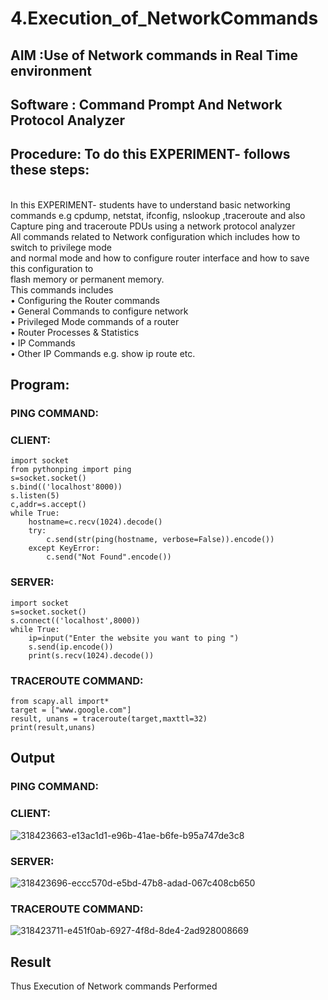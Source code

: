 # 4.Execution_of_NetworkCommands
## AIM :Use of Network commands in Real Time environment
## Software : Command Prompt And Network Protocol Analyzer
## Procedure: To do this EXPERIMENT- follows these steps:
<BR>
In this EXPERIMENT- students have to understand basic networking commands e.g cpdump, netstat, ifconfig, nslookup ,traceroute and also Capture ping and traceroute PDUs using a network protocol analyzer 
<BR>
All commands related to Network configuration which includes how to switch to privilege mode
<BR>
and normal mode and how to configure router interface and how to save this configuration to
<BR>
flash memory or permanent memory.
<BR>
This commands includes
<BR>
• Configuring the Router commands
<BR>
• General Commands to configure network
<BR>
• Privileged Mode commands of a router 
<BR>
• Router Processes & Statistics
<BR>
• IP Commands
<BR>
• Other IP Commands e.g. show ip route etc.
<BR>

##  Program:
### PING COMMAND:
### CLIENT:
```
import socket 
from pythonping import ping 
s=socket.socket() 
s.bind(('localhost'8000)) 
s.listen(5) 
c,addr=s.accept() 
while True: 
    hostname=c.recv(1024).decode() 
    try: 
        c.send(str(ping(hostname, verbose=False)).encode()) 
    except KeyError: 
        c.send("Not Found".encode())
```
### SERVER:
```
import socket 
s=socket.socket() 
s.connect(('localhost',8000)) 
while True: 
    ip=input("Enter the website you want to ping ") 
    s.send(ip.encode()) 
    print(s.recv(1024).decode())
```
### TRACEROUTE COMMAND:
```
from scapy.all import* 
target = ["www.google.com"] 
result, unans = traceroute(target,maxttl=32) 
print(result,unans)
```
## Output
### PING COMMAND:
### CLIENT:
![318423663-e13ac1d1-e96b-41ae-b6fe-b95a747de3c8](https://github.com/Kowsalyasathya/4.Execution_of_NetworkCommends/assets/118671457/68f27e6f-8909-4555-a53a-21b9857feceb)
### SERVER:
![318423696-eccc570d-e5bd-47b8-adad-067c408cb650](https://github.com/Kowsalyasathya/4.Execution_of_NetworkCommends/assets/118671457/e3305f1e-1989-4ed0-879e-1eeb862dc706)
### TRACEROUTE COMMAND:
![318423711-e451f0ab-6927-4f8d-8de4-2ad928008669](https://github.com/Kowsalyasathya/4.Execution_of_NetworkCommends/assets/118671457/ec0d6430-8f64-4c18-ab6b-df761fc7123d)

## Result
Thus Execution of Network commands Performed 
